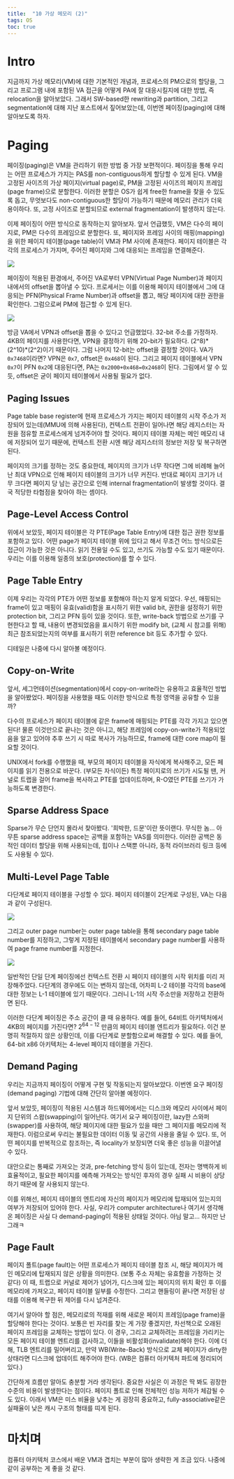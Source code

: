 ```yaml
---
title:  "10 가상 메모리 (2)"
tags: OS
toc: true
---
```


# Intro
지금까지 가상 메모리(VM)에 대한 기본적인 개념과, 프로세스의 PM으로의 할당을, 그리고 프로그램 내에 포함된 VA 접근을 어떻게 PA에 잘 대응시킬지에 대한 방법, 즉 relocation을 알아보았다. 그래서 SW-based한 rewriting과 partition, 그리고 segmentation에 대해 지난 포스트에서 짚어보았는데, 이번엔 페이징(paging)에 대해 알아보도록 하자.


# Paging
페이징(paging)은 VM을 관리하기 위한 방법 중 가장 보편적이다. 페이징을 통해 우리는 어떤 프로세스가 가지는 PAS를 non-contiguous하게 할당할 수 있게 된다. VM을 고정된 사이즈의 가상 페이지(virtual page)로, PM을 고정된 사이즈의 페이지 프레임(page frame)으로 분할한다. 이러한 분할은 OS가 쉽게 free한 frame을 찾을 수 있도록 돕고, 무엇보다도 non-contiguous한 할당이 가능하기 때문에 메모리 관리가 더욱 용이하다. 또, 고정 사이즈로 분할되므로 external fragmentation이 발생하지 않는다. 

이제 페이징이 어떤 방식으로 동작하는지 알아보자. 앞서 언급했듯, VM은 다수의 페이지로, PM은 다수의 프레임으로 분할한다. 또, 페이지와 프레임 사이의 매핑(mapping)을 위한 페이지 테이블(page table)이 VM과 PM 사이에 존재한다. 페이지 테이블은 각각의 프로세스가 가지며, 주어진 페이지와 그에 대응되는 프레임을 연결해준다.

![](/imgs/os/os29.png)

페이징이 적용된 환경에서, 주어진 VA로부터 VPN(Virtual Page Number)과 페이지 내에서의 offset을 뽑아낼 수 있다. 프로세서는 이를 이용해 페이지 테이블에서 그에 대응되는 PFN(Physical Frame Number)과 offset을 뽑고, 해당 페이지에 대한 권한을 확인한다. 그럼으로써 PM에 접근할 수 있게 된다.

![](/imgs/os/os30.png)

방금 VA에서 VPN과 offset을 뽑을 수 있다고 언급했었다. 32-bit 주소를 가정하자. 4KB의 페이지를 사용한다면, VPN을 결정하기 위해 20-bit가 필요하다. (2^8)\*(2^10)\*(2^2)이기 때문이다. 그럼 나머지 12-bit는 offset을 결정할 것이다. VA가 `0x7468`이라면? VPN은 `0x7`, offset은 `0x468`이 된다. 그리고 페이지 테이블에서 VPN `0x7`이 PFN `0x2`에 대응된다면, PA는 `0x2000+0x468=0x2468`이 된다. 그림에서 알 수 있듯, offset은 굳이 페이지 테이블에서 사용될 필요가 없다. 

## Paging Issues
Page table base register에 현재 프로세스가 가지는 페이지 테이블의 시작 주소가 저장되어 있는데(MMU에 의해 사용된다), 컨텍스트 전환이 일어나면 해당 레지스터는 자원을 점유할 프로세스에게 넘겨주어야 할 것이다. 페이지 테이블 자체는 메인 메모리 내에 저장되어 있기 때문에, 컨텍스트 전환 시엔 해당 레지스터의 정보만 저장 및 복구하면 된다.

페이지의 크기를 정하는 것도 중요한데, 페이지의 크기가 너무 작다면 그에 비례해 늘어난 최대 VPN으로 인해 페이지 테이블의 크기가 너무 커진다. 반대로 페이지 크기가 너무 크다면 페이지 당 남는 공간으로 인해 internal fragmentation이 발생할 것이다. 결국 적당한 타협점을 찾아야 하는 셈이다.

## Page-Level Access Control
위에서 보았듯, 페이지 테이블은 각 PTE(Page Table Entry)에 대한 접근 권한 정보를 포함하고 있다. 어떤 page가 페이지 테이블 위에 있다고 해서 무조건 어느 방식으로든 접근이 가능한 것은 아니다. 읽기 전용일 수도 있고, 쓰기도 가능할 수도 있기 때문이다. 우리는 이를 이용해 일종의 보호(protection)를 할 수 있다. 

## Page Table Entry
이제 우리는 각각의 PTE가 어떤 정보를 포함해야 하는지 알게 되었다. 우선, 매핑되는 frame이 있고 매핑이 유효(valid)함을 표시하기 위한 valid bit, 권한을 설정하기 위한 protection bit, 그리고 PFN 등이 있을 것이다. 또한, write-back 방법으로 쓰기를 구현한다고 할 때, 내용이 변경되었음을 표시하기 위한 modify bit, (교체 시 참고를 위해) 최근 참조되었는지의 여부를 표시하기 위한 reference bit 등도 추가할 수 있다.

디테일은 나중에 다시 알아볼 예정이다.

## Copy-on-Write
앞서, 세그먼테이션(segmentation)에서 copy-on-write라는 유용하고 효율적인 방법을 알아봤었다. 페이징을 사용했을 때도 이러한 방식으로 특정 영역을 공유할 수 있을까?

다수의 프로세스가 페이지 테이블에 같은 frame에 매핑되는 PTE를 각각 가지고 있으면 된다! 물론 이것만으로 끝나는 것은 아니고, 해당 프레임에 copy-on-write가 적용되었음을 알고 있어야 추후 쓰기 시 따로 복사가 가능하므로, frame에 대한 core map이 필요할 것이다.

UNIX에서 fork를 수행했을 때, 부모의 페이지 테이블을 자식에게 복사해주고, 모든 페이지를 읽기 전용으로 바꾼다. (부모든 자식이든) 특정 페이지로의 쓰기가 시도될 땐, 커널로 트랩을 걸어 frame을 복사하고 PTE를 업데이트하며, R-O였던 PTE를 쓰기가 가능하도록 변경한다.

## Sparse Address Space
Sparse가 무슨 단언지 몰라서 찾아봤다. '희박한, 드문'이란 뜻이랜다. 무식한 놈... 아무튼 sparse address space는 공백을 포함하는 VAS를 의미한다. 이러한 공백은 동적인 데이터 할당을 위해 사용되는데, 힙이나 스택뿐 아니라, 동적 라이브러리 링크 등에도 사용될 수 있다.

## Multi-Level Page Table
다단계로 페이지 테이블을 구성할 수 있다. 페이지 테이블이 2단계로 구성된, VA는 다음과 같이 구성된다.

![](/imgs/os/os31.png)

그리고 outer page number는 outer page table을 통해 secondary page table number를 지정하고, 그렇게 지정된 테이블에서 secondary page number를 사용하여 page frame number를 지정한다. 

![](/imgs/os/os32.png)

일반적인 단일 단계 페이징에선 컨텍스트 전환 시 페이지 테이블의 시작 위치를 미리 저장해주었다. 다단계의 경우에도 이는 변하지 않는데, 어차피 L-2 테이블 각각의 base에 대한 정보는 L-1 테이블에 있기 때문이다. 그러니 L-1의 시작 주소만을 저장하고 전환하면 된다.

이러한 다단계 페이징은 주소 공간이 클 때 유용하다. 예를 들어, 64비트 아키텍처에서 4KB의 페이지를 가진다면? $2^{64-12}$ 만큼의 페이지 테이블 엔트리가 필요하다. 이건 분명히 적절하지 않은 상황인데, 이를 다단계로 분할함으로써 해결할 수 있다. 예를 들어, 64-bit x86 아키텍처는 4-level 페이지 테이블을 가진다.


## Demand Paging
우리는 지금까지 페이징이 어떻게 구현 및 작동되는지 알아보았다. 이번엔 요구 페이징(demand paging) 기법에 대해 간단히 알아볼 예정이다.

앞서 보았듯, 페이징이 적용된 시스템과 하드웨어에서는 디스크와 메모리 사이에서 페이지 단위의 스왑(swapping)이 일어난다. 여기서 요구 페이징이란, lazy한 스와퍼(swapper)를 사용하여, 해당 페이지에 대한 필요가 있을 때만 그 페이지를 메모리에 적재한다. 이럼으로써 우리는 불필요한 데이터 이동 및 공간의 사용을 줄일 수 있다. 또, 어떤 페이지를 반복적으로 참조하는, 즉 locality가 보장되면 더욱 좋은 성능을 이끌어낼 수 있다.

대안으로는 통째로 가져오는 것과, pre-fetching 방식 등이 있는데, 전자는 명백하게 비효율적이고, 필요한 페이지를 예측해 가져오는 방식인 후자의 경우 실패 시 비용이 상당하기 때문에 잘 사용되지 않는다.

이를 위해선, 페이지 테이블의 엔트리에 자신의 페이지가 메모리에 탑재되어 있는지의 여부가 저장되어 있어야 한다. 사실, 우리가 computer architecture나 여기서 생각해온 페이징은 사실 다 demand-paging이 적용된 상태일 것이다. 아님 말고... 하지만 난 그래ㅋ

## Page Fault
페이지 폴트(page fault)는 어떤 프로세스가 페이지 테이블 참조 시, 해당 페이지가 메인 메모리에 탑재되지 않은 상황을 의미한다. (보통 주소 자체는 유효함을 가정하는 것 같다) 이 때, 트랩으로 커널로 제어가 넘어가, 디스크에 있는 페이지의 위치 확인 후 이를 메모리에 가져오고, 페이지 테이블 일부를 수정한다. 그리고 핸들링이 끝나면 저장된 상태를 이용해 복구한 뒤 제어를 다시 넘겨준다.

여기서 알아야 할 점은, 메모리로의 적재를 위해 새로운 페이지 프레임(page frame)을 할당해야 한다는 것이다. 보통은 빈 자리를 찾는 게 가장 좋겠지만, 차선책으로 오래된 페이지 프레임을 교체하는 방법이 있다. 이 경우, 그리고 교체하려는 프레임을 가리키는 모든 페이지 테이블 엔트리를 검사하고, 이들을 비활성화(invalidate)해야 한다. 이에 더해, TLB 엔트리를 밀어버리고, 만약 WB(Write-Back) 방식으로 교체 페이지가 dirty한 상태라면 디스크에 업데이트 해주어야 한다. (WB은 컴퓨터 아키텍처 파트에 정리되어 있다.)

간단하게 흐름만 알아도 충분할 거라 생각된다. 중요한 사실은 이 과정은 딱 봐도 굉장한 수준의 비용이 발생한다는 점이다. 페이지 폴트로 인해 전체적인 성능 저하가 체감될 수도 있다. 이래서 VM은 미스 비율을 낮추는 게 굉장히 중요하고, fully-associative같은 실패율이 낮은 캐시 구조의 형태를 띠게 된다.


# 마치며
컴퓨터 아키텍처 코스에서 배운 VM과 겹치는 부분이 많아 생략한 게 조금 있다. 나중에 같이 공부하는 게 좋을 것 같다.

